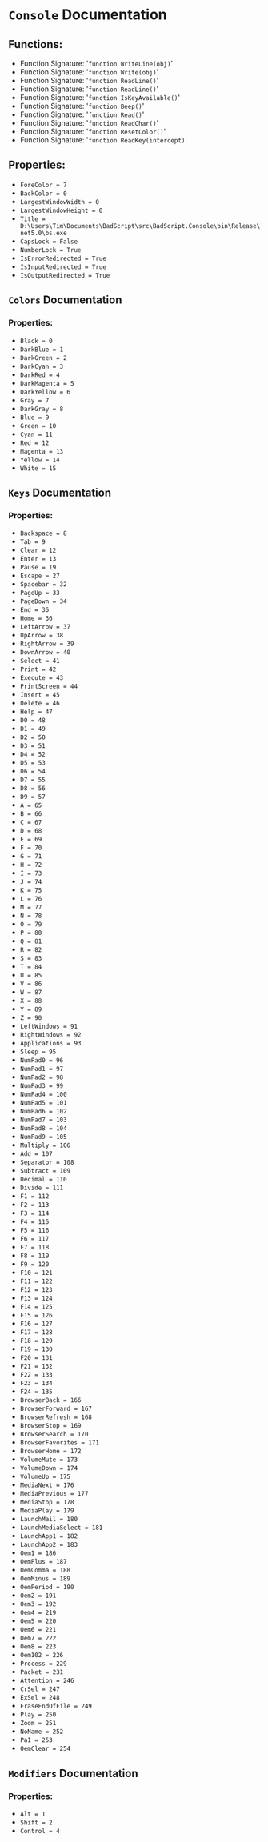 # `Console` Documentation
## Functions:
- Function Signature: '`function WriteLine(obj)`'
- Function Signature: '`function Write(obj)`'
- Function Signature: '`function ReadLine()`'
- Function Signature: '`function ReadLine()`'
- Function Signature: '`function IsKeyAvailable()`'
- Function Signature: '`function Beep()`'
- Function Signature: '`function Read()`'
- Function Signature: '`function ReadChar()`'
- Function Signature: '`function ResetColor()`'
- Function Signature: '`function ReadKey(intercept)`'
## Properties:
- `ForeColor = 7`
- `BackColor = 0`
- `LargestWindowWidth = 0`
- `LargestWindowHeight = 0`
- `Title = D:\Users\Tim\Documents\BadScript\src\BadScript.Console\bin\Release\net5.0\bs.exe`
- `CapsLock = False`
- `NumberLock = True`
- `IsErrorRedirected = True`
- `IsInputRedirected = True`
- `IsOutputRedirected = True`


## `Colors` Documentation
### Properties:
- `Black = 0`
- `DarkBlue = 1`
- `DarkGreen = 2`
- `DarkCyan = 3`
- `DarkRed = 4`
- `DarkMagenta = 5`
- `DarkYellow = 6`
- `Gray = 7`
- `DarkGray = 8`
- `Blue = 9`
- `Green = 10`
- `Cyan = 11`
- `Red = 12`
- `Magenta = 13`
- `Yellow = 14`
- `White = 15`


## `Keys` Documentation
### Properties:
- `Backspace = 8`
- `Tab = 9`
- `Clear = 12`
- `Enter = 13`
- `Pause = 19`
- `Escape = 27`
- `Spacebar = 32`
- `PageUp = 33`
- `PageDown = 34`
- `End = 35`
- `Home = 36`
- `LeftArrow = 37`
- `UpArrow = 38`
- `RightArrow = 39`
- `DownArrow = 40`
- `Select = 41`
- `Print = 42`
- `Execute = 43`
- `PrintScreen = 44`
- `Insert = 45`
- `Delete = 46`
- `Help = 47`
- `D0 = 48`
- `D1 = 49`
- `D2 = 50`
- `D3 = 51`
- `D4 = 52`
- `D5 = 53`
- `D6 = 54`
- `D7 = 55`
- `D8 = 56`
- `D9 = 57`
- `A = 65`
- `B = 66`
- `C = 67`
- `D = 68`
- `E = 69`
- `F = 70`
- `G = 71`
- `H = 72`
- `I = 73`
- `J = 74`
- `K = 75`
- `L = 76`
- `M = 77`
- `N = 78`
- `O = 79`
- `P = 80`
- `Q = 81`
- `R = 82`
- `S = 83`
- `T = 84`
- `U = 85`
- `V = 86`
- `W = 87`
- `X = 88`
- `Y = 89`
- `Z = 90`
- `LeftWindows = 91`
- `RightWindows = 92`
- `Applications = 93`
- `Sleep = 95`
- `NumPad0 = 96`
- `NumPad1 = 97`
- `NumPad2 = 98`
- `NumPad3 = 99`
- `NumPad4 = 100`
- `NumPad5 = 101`
- `NumPad6 = 102`
- `NumPad7 = 103`
- `NumPad8 = 104`
- `NumPad9 = 105`
- `Multiply = 106`
- `Add = 107`
- `Separator = 108`
- `Subtract = 109`
- `Decimal = 110`
- `Divide = 111`
- `F1 = 112`
- `F2 = 113`
- `F3 = 114`
- `F4 = 115`
- `F5 = 116`
- `F6 = 117`
- `F7 = 118`
- `F8 = 119`
- `F9 = 120`
- `F10 = 121`
- `F11 = 122`
- `F12 = 123`
- `F13 = 124`
- `F14 = 125`
- `F15 = 126`
- `F16 = 127`
- `F17 = 128`
- `F18 = 129`
- `F19 = 130`
- `F20 = 131`
- `F21 = 132`
- `F22 = 133`
- `F23 = 134`
- `F24 = 135`
- `BrowserBack = 166`
- `BrowserForward = 167`
- `BrowserRefresh = 168`
- `BrowserStop = 169`
- `BrowserSearch = 170`
- `BrowserFavorites = 171`
- `BrowserHome = 172`
- `VolumeMute = 173`
- `VolumeDown = 174`
- `VolumeUp = 175`
- `MediaNext = 176`
- `MediaPrevious = 177`
- `MediaStop = 178`
- `MediaPlay = 179`
- `LaunchMail = 180`
- `LaunchMediaSelect = 181`
- `LaunchApp1 = 182`
- `LaunchApp2 = 183`
- `Oem1 = 186`
- `OemPlus = 187`
- `OemComma = 188`
- `OemMinus = 189`
- `OemPeriod = 190`
- `Oem2 = 191`
- `Oem3 = 192`
- `Oem4 = 219`
- `Oem5 = 220`
- `Oem6 = 221`
- `Oem7 = 222`
- `Oem8 = 223`
- `Oem102 = 226`
- `Process = 229`
- `Packet = 231`
- `Attention = 246`
- `CrSel = 247`
- `ExSel = 248`
- `EraseEndOfFile = 249`
- `Play = 250`
- `Zoom = 251`
- `NoName = 252`
- `Pa1 = 253`
- `OemClear = 254`


## `Modifiers` Documentation
### Properties:
- `Alt = 1`
- `Shift = 2`
- `Control = 4`


